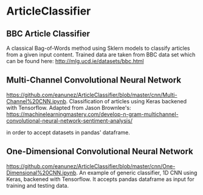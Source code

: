 # ArticleClassifier

## BBC Article Classifier

A classical Bag-of-Words method using Sklern models to classify articles from a given input content. Trained data are taken from BBC data set which can be found here: http://mlg.ucd.ie/datasets/bbc.html

## Multi-Channel Convolutional Neural Network
https://github.com/eanunez/ArticleClassifier/blob/master/cnn/Multi-Channel%20CNN.ipynb.
Classification of articles using Keras backened with Tensorflow. Adapted from Jason Brownlee's: 
https://machinelearningmastery.com/develop-n-gram-multichannel-convolutional-neural-network-sentiment-analysis/

in order to accept datasets in pandas' dataframe.

## One-Dimensional Convolutional Neural Network
https://github.com/eanunez/ArticleClassifier/blob/master/cnn/One-Dimensional%20CNN.ipynb.
An example of generic classifier, 1D CNN using Keras, backened with Tensorflow. It accepts pandas dataframe as input for training and testing data. 

